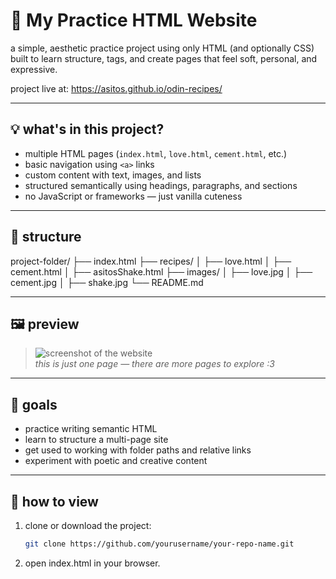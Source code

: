 # 🐾 My Practice HTML Website

a simple, aesthetic practice project using only HTML (and optionally CSS)  
built to learn structure, tags, and create pages that feel soft, personal, and expressive.  

project live at: https://asitos.github.io/odin-recipes/

---

## 💡 what's in this project?

- multiple HTML pages (`index.html`, `love.html`, `cement.html`, etc.)
- basic navigation using `<a>` links
- custom content with text, images, and lists
- structured semantically using headings, paragraphs, and sections
- no JavaScript or frameworks — just vanilla cuteness

---

## 📁 structure
project-folder/
├── index.html
├── recipes/
│ ├── love.html
│ ├── cement.html
│ ├── asitosShake.html
├── images/
│ ├── love.jpg
│ ├── cement.jpg
│ ├── shake.jpg
└── README.md


---

## 🖼️ preview

> ![screenshot of the website](images/screenshot.jpg)  
> *this is just one page — there are more pages to explore :3*

---

## 🎯 goals

- practice writing semantic HTML
- learn to structure a multi-page site
- get used to working with folder paths and relative links
- experiment with poetic and creative content

---

## 🔧 how to view

1. clone or download the project:
   ```bash
   git clone https://github.com/yourusername/your-repo-name.git
   
2. open index.html in your browser.



